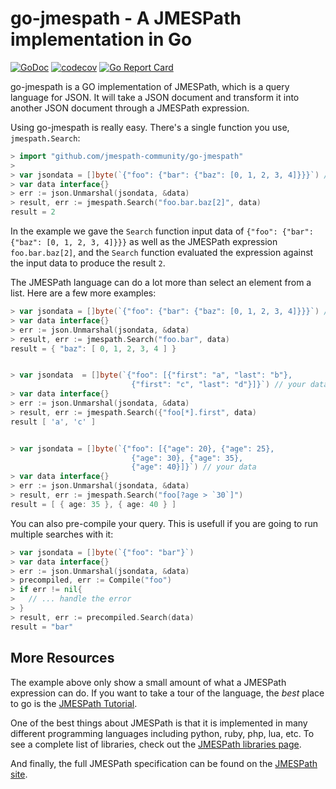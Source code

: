 # go-jmespath - A JMESPath implementation in Go

[![GoDoc](https://godoc.org/github.com/jmespath-community/go-jmespath?status.svg)](https://godoc.org/github.com/jmespath-community/go-jmespath)
[![codecov](https://codecov.io/gh/jmespath-community/go-jmespath/branch/main/graph/badge.svg)](https://app.codecov.io/gh/jmespath-community/go-jmespath/branch/main)
[![Go Report Card](https://goreportcard.com/badge/github.com/jmespath-community/go-jmespath)](https://goreportcard.com/report/github.com/jmespath-community/go-jmespath)

go-jmespath is a GO implementation of JMESPath,
which is a query language for JSON.  It will take a JSON
document and transform it into another JSON document
through a JMESPath expression.

Using go-jmespath is really easy.  There's a single function
you use, `jmespath.Search`:


```go
> import "github.com/jmespath-community/go-jmespath"
>
> var jsondata = []byte(`{"foo": {"bar": {"baz": [0, 1, 2, 3, 4]}}}`) // your data
> var data interface{}
> err := json.Unmarshal(jsondata, &data)
> result, err := jmespath.Search("foo.bar.baz[2]", data)
result = 2
```

In the example we gave the ``Search`` function input data of
`{"foo": {"bar": {"baz": [0, 1, 2, 3, 4]}}}` as well as the JMESPath
expression `foo.bar.baz[2]`, and the `Search` function evaluated
the expression against the input data to produce the result ``2``.

The JMESPath language can do a lot more than select an element
from a list.  Here are a few more examples:

```go
> var jsondata = []byte(`{"foo": {"bar": {"baz": [0, 1, 2, 3, 4]}}}`) // your data
> var data interface{}
> err := json.Unmarshal(jsondata, &data)
> result, err := jmespath.Search("foo.bar", data)
result = { "baz": [ 0, 1, 2, 3, 4 ] }


> var jsondata  = []byte(`{"foo": [{"first": "a", "last": "b"},
                           {"first": "c", "last": "d"}]}`) // your data
> var data interface{}
> err := json.Unmarshal(jsondata, &data)
> result, err := jmespath.Search({"foo[*].first", data)
result [ 'a', 'c' ]


> var jsondata = []byte(`{"foo": [{"age": 20}, {"age": 25},
                           {"age": 30}, {"age": 35},
                           {"age": 40}]}`) // your data
> var data interface{}
> err := json.Unmarshal(jsondata, &data)
> result, err := jmespath.Search("foo[?age > `30`]")
result = [ { age: 35 }, { age: 40 } ]
```

You can also pre-compile your query. This is usefull if 
you are going to run multiple searches with it:

```go
> var jsondata = []byte(`{"foo": "bar"}`)
> var data interface{}
> err := json.Unmarshal(jsondata, &data)
> precompiled, err := Compile("foo")
> if err != nil{
>   // ... handle the error
> }
> result, err := precompiled.Search(data)
result = "bar"
```

## More Resources

The example above only show a small amount of what
a JMESPath expression can do.  If you want to take a
tour of the language, the *best* place to go is the
[JMESPath Tutorial](https://jmespath.site/#tutorial).

One of the best things about JMESPath is that it is
implemented in many different programming languages including
python, ruby, php, lua, etc.  To see a complete list of libraries,
check out the [JMESPath libraries page](https://jmespath.site/#libraries).

And finally, the full JMESPath specification can be found
on the [JMESPath site](https://jmespath.site/#specification).
